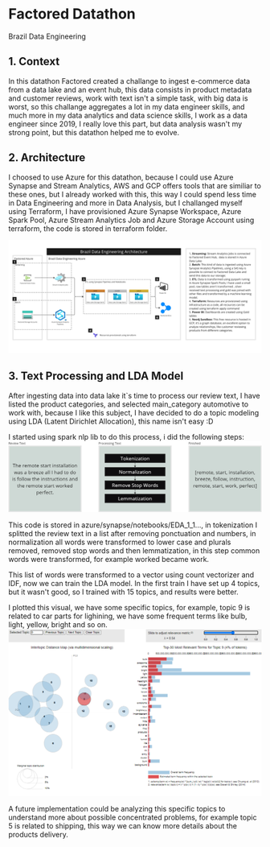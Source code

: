 # Factored Datathon
Brazil Data Engineering

## 1. Context
In this datathon Factored created a challange to ingest e-commerce data from a data lake and an event hub, this data consists in product metadata and customer reviews, work with text isn't a simple task, with big data is worst, so this challange aggregates a lot in my data engineer skills, and much more in my data analytics and data science skills, I work as a data engineer since 2019, I really love this part, but data analysis wasn't my strong point, but this datathon helped me to evolve.

## 2. Architecture
I choosed to use Azure for this datathon, because I could use Azure Synapse and Stream Analytics, AWS and GCP offers tools that are similiar to these ones, but I already worked with this, this way I could spend less time in Data Engineering and more in Data Analysis, but I challanged myself using Terraform, I have provisioned Azure Synapse Workspace, Azure Spark Pool, Azure Stream Analytics Job and Azure Storage Account using terraform, the code is stored in terraform folder.

![Factored Datathon Architecture](https://github.com/Gabrielvinicius27/factored-datathon-2023-brazil-data-engineering/blob/main/images/Factored%20Datathon%20Architecture.jpg)

## 3. Text Processing and LDA Model
After ingesting data into data lake it`s time to process our review text, I have listed the product categories, and selected main_category automotive to work with, because I like this subject, I have decided to do a topic modeling using LDA (Latent Dirichlet Allocation), this name isn't easy :D

I started using spark nlp lib to do this process, i did the following steps:
![Factored Datathon Architecture](https://github.com/Gabrielvinicius27/factored-datathon-2023-brazil-data-engineering/blob/main/images/Text%20Processing.png)

This code is stored in azure/synapse/notebooks/EDA_1_1..., in tokenization I splitted the review text in a list after removing ponctuation and numbers, in normalization all words were transformed to lower case and plurals removed, removed stop words and then lemmatization, in this step common words were transformed, for example worked became work.

This list of words were transformed to a vector using count vectorizer and IDF, now we can train the LDA model. 
In the first train I have set up 4 topics, but it wasn't good, so I trained with 15 topics, and results were better.

I plotted this visual, we have some specific topics, for example, topic 9 is related to car parts for lighining, we have some frequent terms like bulb, light, yellow, bright and so on.
![Factored Datathon Architecture](https://github.com/Gabrielvinicius27/factored-datathon-2023-brazil-data-engineering/blob/main/images/LDA_visual.png)

A future implementation could be analyzing this specific topics to understand more about possible concentrated problems, for example topic 5 is related to shipping, this way we can know more details about the products delivery.


